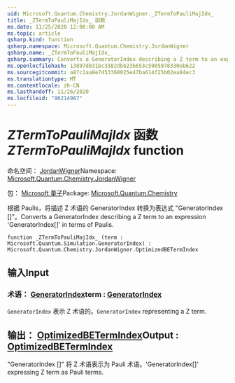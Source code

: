 ```yaml
---
uid: Microsoft.Quantum.Chemistry.JordanWigner._ZTermToPauliMajIdx_
title: _ZTermToPauliMajIdx_ 函数
ms.date: 11/25/2020 12:00:00 AM
ms.topic: article
qsharp.kind: function
qsharp.namespace: Microsoft.Quantum.Chemistry.JordanWigner
qsharp.name: _ZTermToPauliMajIdx_
qsharp.summary: Converts a GeneratorIndex describing a Z term to an expression 'GeneratorIndex[]' in terms of Paulis.
ms.openlocfilehash: 13897d831bc3382dbb23b653c5905978330eb622
ms.sourcegitcommit: a87c1aa8e7453360025e47ba614f25b02ea84ec3
ms.translationtype: MT
ms.contentlocale: zh-CN
ms.lasthandoff: 11/26/2020
ms.locfileid: "96214987"
---
```

# <a name="_ztermtopaulimajidx_-function"></a><span data-ttu-id="a819a-102">_ZTermToPauliMajIdx_ 函数</span><span class="sxs-lookup"><span data-stu-id="a819a-102">_ZTermToPauliMajIdx_ function</span></span>

<span data-ttu-id="a819a-103">命名空间： [JordanWigner](xref:Microsoft.Quantum.Chemistry.JordanWigner)</span><span class="sxs-lookup"><span data-stu-id="a819a-103">Namespace: [Microsoft.Quantum.Chemistry.JordanWigner](xref:Microsoft.Quantum.Chemistry.JordanWigner)</span></span>

<span data-ttu-id="a819a-104">包： [Microsoft 量子](https://nuget.org/packages/Microsoft.Quantum.Chemistry)</span><span class="sxs-lookup"><span data-stu-id="a819a-104">Package: [Microsoft.Quantum.Chemistry](https://nuget.org/packages/Microsoft.Quantum.Chemistry)</span></span>


<span data-ttu-id="a819a-105">根据 Paulis，将描述 Z 术语的 GeneratorIndex 转换为表达式 "GeneratorIndex []"。</span><span class="sxs-lookup"><span data-stu-id="a819a-105">Converts a GeneratorIndex describing a Z term to an expression 'GeneratorIndex[]' in terms of Paulis.</span></span>

```qsharp
function _ZTermToPauliMajIdx_ (term : Microsoft.Quantum.Simulation.GeneratorIndex) : Microsoft.Quantum.Chemistry.JordanWigner.OptimizedBETermIndex
```


## <a name="input"></a><span data-ttu-id="a819a-106">输入</span><span class="sxs-lookup"><span data-stu-id="a819a-106">Input</span></span>

### <a name="term--generatorindex"></a><span data-ttu-id="a819a-107">术语： [GeneratorIndex](xref:Microsoft.Quantum.Simulation.GeneratorIndex)</span><span class="sxs-lookup"><span data-stu-id="a819a-107">term : [GeneratorIndex](xref:Microsoft.Quantum.Simulation.GeneratorIndex)</span></span>

<span data-ttu-id="a819a-108">`GeneratorIndex` 表示 Z 术语的。</span><span class="sxs-lookup"><span data-stu-id="a819a-108">`GeneratorIndex` representing a Z term.</span></span>



## <a name="output--optimizedbetermindex"></a><span data-ttu-id="a819a-109">输出： [OptimizedBETermIndex](xref:Microsoft.Quantum.Chemistry.JordanWigner.OptimizedBETermIndex)</span><span class="sxs-lookup"><span data-stu-id="a819a-109">Output : [OptimizedBETermIndex](xref:Microsoft.Quantum.Chemistry.JordanWigner.OptimizedBETermIndex)</span></span>

<span data-ttu-id="a819a-110">"GeneratorIndex []" 将 Z 术语表示为 Pauli 术语。</span><span class="sxs-lookup"><span data-stu-id="a819a-110">'GeneratorIndex[]' expressing Z term as Pauli terms.</span></span>